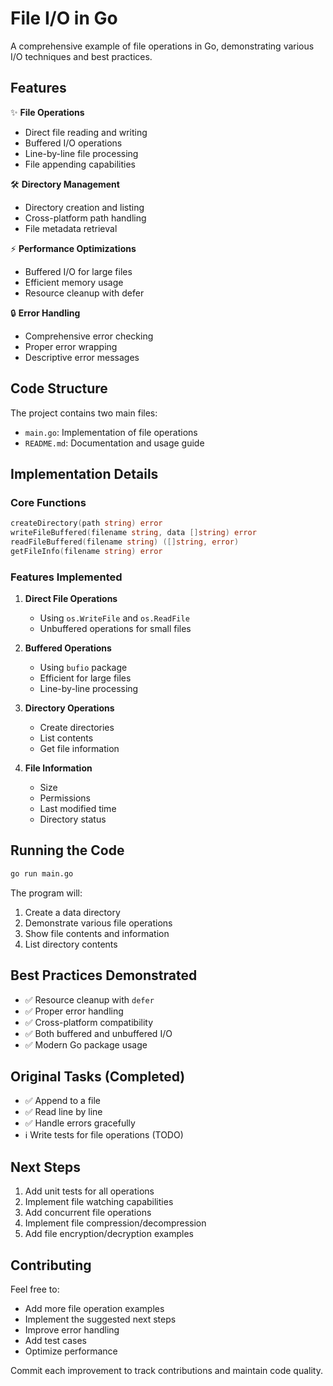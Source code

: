 # File I/O in Go

A comprehensive example of file operations in Go, demonstrating various I/O techniques and best practices.

## Features

✨ **File Operations**

- Direct file reading and writing
- Buffered I/O operations
- Line-by-line file processing
- File appending capabilities

🛠️ **Directory Management**

- Directory creation and listing
- Cross-platform path handling
- File metadata retrieval

⚡ **Performance Optimizations**

- Buffered I/O for large files
- Efficient memory usage
- Resource cleanup with defer

🔒 **Error Handling**

- Comprehensive error checking
- Proper error wrapping
- Descriptive error messages

## Code Structure

The project contains two main files:

- `main.go`: Implementation of file operations
- `README.md`: Documentation and usage guide

## Implementation Details

### Core Functions

```go
createDirectory(path string) error
writeFileBuffered(filename string, data []string) error
readFileBuffered(filename string) ([]string, error)
getFileInfo(filename string) error
```

### Features Implemented

1. **Direct File Operations**
   - Using `os.WriteFile` and `os.ReadFile`
   - Unbuffered operations for small files

2. **Buffered Operations**
   - Using `bufio` package
   - Efficient for large files
   - Line-by-line processing

3. **Directory Operations**
   - Create directories
   - List contents
   - Get file information

4. **File Information**
   - Size
   - Permissions
   - Last modified time
   - Directory status

## Running the Code

```bash
go run main.go
```

The program will:

1. Create a data directory
2. Demonstrate various file operations
3. Show file contents and information
4. List directory contents

## Best Practices Demonstrated

- ✅ Resource cleanup with `defer`
- ✅ Proper error handling
- ✅ Cross-platform compatibility
- ✅ Both buffered and unbuffered I/O
- ✅ Modern Go package usage

## Original Tasks (Completed)

- ✅ Append to a file
- ✅ Read line by line
- ✅ Handle errors gracefully
- ℹ️ Write tests for file operations (TODO)

## Next Steps

1. Add unit tests for all operations
2. Implement file watching capabilities
3. Add concurrent file operations
4. Implement file compression/decompression
5. Add file encryption/decryption examples

## Contributing

Feel free to:

- Add more file operation examples
- Implement the suggested next steps
- Improve error handling
- Add test cases
- Optimize performance

Commit each improvement to track contributions and maintain code quality.
